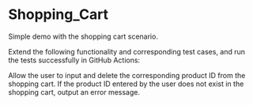 # Shopping_Cart
Simple demo with the shopping cart scenario.

Extend the following functionality and corresponding test cases, and run the tests successfully in GitHub Actions:

Allow the user to input and delete the corresponding product ID from the shopping cart.
If the product ID entered by the user does not exist in the shopping cart, output an error message.
